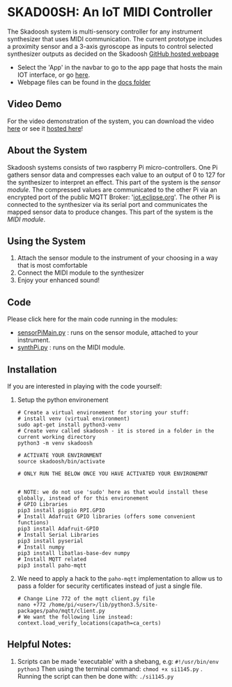 # SKAD00SH: An IoT MIDI Controller

The Skadoosh system is multi-sensory controller for any instrument synthesizer that 
uses MIDI communication. The current prototype includes a proximity sensor and a 
3-axis gyroscope as inputs to control selected synthesizer outputs as decided 
on the Skadoosh [GitHub hosted webpage](https://callumalder.github.io/ES/)
- Select the 'App' in the navbar to go to the app page that hosts the main IOT interface, or go [here](https://callumalder.github.io/ES/app.html).
- Webpage files can be found in the [docs folder](https://github.com/CallumAlder/ES/tree/v1.0-beta/docs)

## Video Demo 
For the video demonstration of the system, you can download the video [here](https://github.com/CallumAlder/ES/blob/v1.0-beta/docs/vids/Skadoosh-Demo.mp4) or see it [hosted here](https://callumalder.github.io/ES/#videoDemo)!


## About the System
Skadoosh systems consists of two raspberry Pi micro-controllers. One Pi gathers sensor 
data and compresses each value to an output of 0 to 127 for the synthesizer to interpret 
an effect. This part of the system is the _sensor module_. The compressed values are 
communicated to the other Pi via an encrypted port of the public MQTT Broker: '[iot.eclipse.org](iot.eclipse.org)'. The other Pi is 
connected to the synthesizer via its serial port and communicates the mapped sensor data
to produce changes. This part of the system is the _MIDI module_. 

## Using the System 
1. Attach the sensor module to the instrument of your choosing in a way that is most 
comfortable
2. Connect the MIDI module to the synthesizer
3. Enjoy your enhanced sound!

## Code 
Please click here for the main code running in the modules: 
- [sensorPiMain.py](https://github.com/CallumAlder/ES/tree/v1.0-beta/CW1/Code/sensorPiMain.py) : runs on the sensor module, attached to your instrument.
- [synthPi.py](https://github.com/CallumAlder/ES/tree/v1.0-beta/CW1/Code/synthPi.py) : runs on the MIDI module.


## Installation
If you are interested in playing with the code yourself:
1. Setup the python environement 
    ````
    # Create a virtual environement for storing your stuff:
    # install venv (virtual environment)
    sudo apt-get install python3-venv
    # Create venv called skadoosh - it is stored in a folder in the current working directory
    python3 -m venv skadoosh
    
    # ACTIVATE YOUR ENVIRONMENT
    source skadoosh/bin/activate
    
    # ONLY RUN THE BELOW ONCE YOU HAVE ACTIVATED YOUR ENVIRONEMNT
    
    
    # NOTE: we do not use 'sudo' here as that would install these globally, instead of for this environement
    # GPIO Libraries
    pip3 install pigpio RPI.GPIO 
    # Install Adafruit GPIO libraries (offers some convenient functions)
    pip3 install Adafruit-GPIO
    # Install Serial Libraries
    pip3 install pyserial
    # Install numpy
    pip3 install libatlas-base-dev numpy
    # Install MQTT related
    pip3 install paho-mqtt
    ````
2. We need to apply a hack to the `paho-mqtt` implementation to allow us to pass a folder for security certificates instead of just a single file.
    ````
    # Change Line 772 of the mqtt client.py file
    nano +772 /home/pi/<user>/lib/python3.5/site-packages/paho/mqtt/client.py 
    # We want the following line instead:
    context.load_verify_locations(capath=ca_certs)
    ````

## Helpful Notes:

1. Scripts can be made 'executable' with a shebang, e.g: `#!/usr/bin/env python3`
Then using the terminal command: `chmod +x si1145.py` . Running the script can
then be done with: `./si1145.py`

